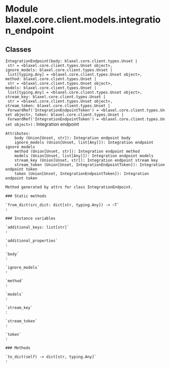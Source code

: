 Module blaxel.core.client.models.integration_endpoint
=====================================================

Classes
-------

`IntegrationEndpoint(body: blaxel.core.client.types.Unset | str = <blaxel.core.client.types.Unset object>, ignore_models: blaxel.core.client.types.Unset | list[typing.Any] = <blaxel.core.client.types.Unset object>, method: blaxel.core.client.types.Unset | str = <blaxel.core.client.types.Unset object>, models: blaxel.core.client.types.Unset | list[typing.Any] = <blaxel.core.client.types.Unset object>, stream_key: blaxel.core.client.types.Unset | str = <blaxel.core.client.types.Unset object>, stream_token: blaxel.core.client.types.Unset | ForwardRef('IntegrationEndpointToken') = <blaxel.core.client.types.Unset object>, token: blaxel.core.client.types.Unset | ForwardRef('IntegrationEndpointToken') = <blaxel.core.client.types.Unset object>)`
:   Integration endpoint
    
    Attributes:
        body (Union[Unset, str]): Integration endpoint body
        ignore_models (Union[Unset, list[Any]]): Integration endpoint ignore models
        method (Union[Unset, str]): Integration endpoint method
        models (Union[Unset, list[Any]]): Integration endpoint models
        stream_key (Union[Unset, str]): Integration endpoint stream key
        stream_token (Union[Unset, IntegrationEndpointToken]): Integration endpoint token
        token (Union[Unset, IntegrationEndpointToken]): Integration endpoint token
    
    Method generated by attrs for class IntegrationEndpoint.

    ### Static methods

    `from_dict(src_dict: dict[str, typing.Any]) ‑> ~T`
    :

    ### Instance variables

    `additional_keys: list[str]`
    :

    `additional_properties`
    :

    `body`
    :

    `ignore_models`
    :

    `method`
    :

    `models`
    :

    `stream_key`
    :

    `stream_token`
    :

    `token`
    :

    ### Methods

    `to_dict(self) ‑> dict[str, typing.Any]`
    :